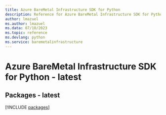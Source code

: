 ```yaml
---
title: Azure BareMetal Infrastructure SDK for Python
description: Reference for Azure BareMetal Infrastructure SDK for Python
author: lmazuel
ms.author: lmazuel
ms.data: 07/10/2023
ms.topic: reference
ms.devlang: python
ms.service: baremetalinfrastructure
---
```

# Azure BareMetal Infrastructure SDK for Python - latest
## Packages - latest
[!INCLUDE [packages](baremetal-infrastructure-index.md)]